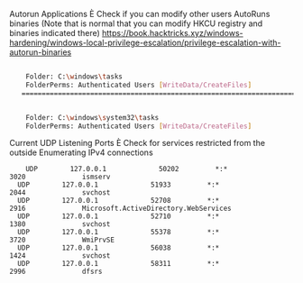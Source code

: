 
Autorun Applications
È Check if you can modify other users AutoRuns binaries (Note that is normal that you can modify HKCU registry and binaries indicated there) https://book.hacktricks.xyz/windows-hardening/windows-local-privilege-escalation/privilege-escalation-with-autorun-binaries 
```sh

    Folder: C:\windows\tasks
    FolderPerms: Authenticated Users [WriteData/CreateFiles]
   =================================================================================================


    Folder: C:\windows\system32\tasks
    FolderPerms: Authenticated Users [WriteData/CreateFiles]

```

Current UDP Listening Ports
È Check for services restricted from the outside 
  Enumerating IPv4 connections
```
    UDP        127.0.0.1             50202         *:*                            3020              ismserv
  UDP        127.0.0.1             51933         *:*                            2044              svchost
  UDP        127.0.0.1             52708         *:*                            2916              Microsoft.ActiveDirectory.WebServices
  UDP        127.0.0.1             52710         *:*                            1380              svchost
  UDP        127.0.0.1             55378         *:*                            3720              WmiPrvSE
  UDP        127.0.0.1             56038         *:*                            1424              svchost
  UDP        127.0.0.1             58311         *:*                            2996              dfsrs

```


